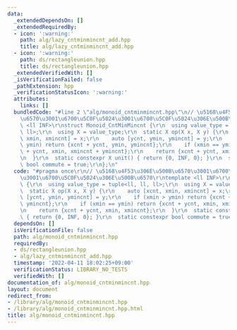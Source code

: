 ```yaml
---
data:
  _extendedDependsOn: []
  _extendedRequiredBy:
  - icon: ':warning:'
    path: alg/lazy_cntminmincnt_add.hpp
    title: alg/lazy_cntminmincnt_add.hpp
  - icon: ':warning:'
    path: ds/rectangleunion.hpp
    title: ds/rectangleunion.hpp
  _extendedVerifiedWith: []
  _isVerificationFailed: false
  _pathExtension: hpp
  _verificationStatusIcon: ':warning:'
  attributes:
    links: []
  bundledCode: "#line 2 \"alg/monoid_cntminmincnt.hpp\"\n// \u5168\u4F53\u306E\u500B\
    \u6570\u3001\u6700\u5C0F\u5024\u3001\u6700\u5C0F\u5024\u306E\u500B\u6570\r\ntemplate\
    \ <ll INF>\r\nstruct Monoid_CntMinMincnt {\r\n  using value_type = tuple<ll, ll,\
    \ ll>;\r\n  using X = value_type;\r\n  static X op(X x, X y) {\r\n    auto [xcnt,\
    \ xmin, xmincnt] = x;\r\n    auto [ycnt, ymin, ymincnt] = y;\r\n    if (xmin >\
    \ ymin) return {xcnt + ycnt, ymin, ymincnt};\r\n    if (xmin == ymin) return {xcnt\
    \ + ycnt, xmin, xmincnt + ymincnt};\r\n    return {xcnt + ycnt, xmin, xmincnt};\r\
    \n  }\r\n  static constexpr X unit() { return {0, INF, 0}; }\r\n  static constexpr\
    \ bool commute = true;\r\n};\n"
  code: "#pragma once\r\n// \u5168\u4F53\u306E\u500B\u6570\u3001\u6700\u5C0F\u5024\
    \u3001\u6700\u5C0F\u5024\u306E\u500B\u6570\r\ntemplate <ll INF>\r\nstruct Monoid_CntMinMincnt\
    \ {\r\n  using value_type = tuple<ll, ll, ll>;\r\n  using X = value_type;\r\n\
    \  static X op(X x, X y) {\r\n    auto [xcnt, xmin, xmincnt] = x;\r\n    auto\
    \ [ycnt, ymin, ymincnt] = y;\r\n    if (xmin > ymin) return {xcnt + ycnt, ymin,\
    \ ymincnt};\r\n    if (xmin == ymin) return {xcnt + ycnt, xmin, xmincnt + ymincnt};\r\
    \n    return {xcnt + ycnt, xmin, xmincnt};\r\n  }\r\n  static constexpr X unit()\
    \ { return {0, INF, 0}; }\r\n  static constexpr bool commute = true;\r\n};"
  dependsOn: []
  isVerificationFile: false
  path: alg/monoid_cntminmincnt.hpp
  requiredBy:
  - ds/rectangleunion.hpp
  - alg/lazy_cntminmincnt_add.hpp
  timestamp: '2022-04-11 18:02:25+09:00'
  verificationStatus: LIBRARY_NO_TESTS
  verifiedWith: []
documentation_of: alg/monoid_cntminmincnt.hpp
layout: document
redirect_from:
- /library/alg/monoid_cntminmincnt.hpp
- /library/alg/monoid_cntminmincnt.hpp.html
title: alg/monoid_cntminmincnt.hpp
---
```

